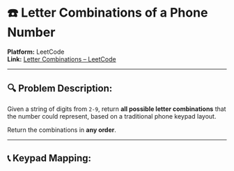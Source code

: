 # ☎️ Letter Combinations of a Phone Number

**Platform:** LeetCode  
**Link:** [Letter Combinations – LeetCode](https://leetcode.com/problems/letter-combinations-of-a-phone-number/)

---

## 🔍 Problem Description:

Given a string of digits from `2-9`, return **all possible letter combinations** that the number could represent, based on a traditional phone keypad layout.

Return the combinations in **any order**.

---

## 📞 Keypad Mapping:

